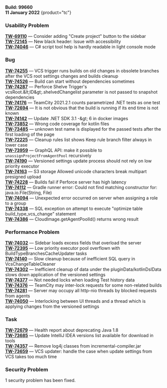 [//]: # (title: TeamCity 2021.2.2 Release Notes)
[//]: # (auxiliary-id: TeamCity 2021.2.2 Release Notes)   

__Build: 99660__  
__11 January 2022__
{product="tc"}   

### Usability Problem

[**TW-69110**](https://youtrack.jetbrains.com/issue/TW-69110) — Consider adding &quot;Create project&quot; button to the sidebar  
[**TW-72145**](https://youtrack.jetbrains.com/issue/TW-72145) — New black header: Issue with accessibility   
[**TW-74046**](https://youtrack.jetbrains.com/issue/TW-74046) — C# script tool help is hardly readable in light console mode   

### Bug

[**TW-74255**](https://youtrack.jetbrains.com/issue/TW-74255) — VCS trigger runs builds on old changes in obsolete branches after the VCS root settings changes and builds cleanup   
[**TW-74526**](https://youtrack.jetbrains.com/issue/TW-74526) — Build can start without dependencies sometimes   
[**TW-74287**](https://youtrack.jetbrains.com/issue/TW-74287) — Perforce Shelve Trigger&#39;s vcsRoot.\&lt;ID\&gt;.shelvedChangelist parameter is not passed to snapshot dependencies   
[**TW-74176**](https://youtrack.jetbrains.com/issue/TW-74176) — TeamCity 2021.2.1 counts parametrized .NET tests as one test   
[**TW-72694**](https://youtrack.jetbrains.com/issue/TW-72694) — It is not obvious that the build is running if its end time is not known   
[**TW-74142**](https://youtrack.jetbrains.com/issue/TW-74142) — Update .NET SDK 3.1 -\&gt; 6 in docker images   
[**TW-73852**](https://youtrack.jetbrains.com/issue/TW-73852) — Wrong code coverage for kotlin files   
[**TW-73485**](https://youtrack.jetbrains.com/issue/TW-73485) — unknown test name is displayed for the passed tests after the first loading of the page   
[**TW-72225**](https://youtrack.jetbrains.com/issue/TW-72225) — Cleanup rules list shows Keep rule branch filter always in lower case   
[**TW-73959**](https://youtrack.jetbrains.com/issue/TW-73959) — GraphQL API: make it possible to `unassignProjectFromAgentPool` recursively   
[**TW-74190**](https://youtrack.jetbrains.com/issue/TW-74190) — Versioned settings update process should not rely on low priority executor   
[**TW-74163**](https://youtrack.jetbrains.com/issue/TW-74163) — S3 storage Allowed unicode characters break multipart presigned upload   
[**TW-74228**](https://youtrack.jetbrains.com/issue/TW-74228) — Builds fail if Perforce server has high latency   
[**TW-74112**](https://youtrack.jetbrains.com/issue/TW-74112) — Gradle runner error: Could not find matching constructor for: java.io.File(String, File)   
[**TW-74094**](https://youtrack.jetbrains.com/issue/TW-74094) — Unexpected error occurred on server when assigning a role to a group   
[**TW-74338**](https://youtrack.jetbrains.com/issue/TW-74338) — SQL exception on attempt to execute &quot;optimize table build\_type\_vcs\_change&quot; statement   
[**TW-74386**](https://youtrack.jetbrains.com/issue/TW-74386) — CloudImage.getAgentPoolId() returns wrong result   

### Performance Problem

[**TW-74032**](https://youtrack.jetbrains.com/issue/TW-74032) — Sidebar loads excess fields that overload the server   
[**TW-72395**](https://youtrack.jetbrains.com/issue/TW-72395) — Low priority executor pool overflown with BuildTypeBranchesCacheUpdater tasks   
[**TW-74140**](https://youtrack.jetbrains.com/issue/TW-74140) — Slow cleanup because of inefficient SQL query in VcsChangeTableCleaner   
[**TW-74302**](https://youtrack.jetbrains.com/issue/TW-74302) — Inefficient cleanup of data under the pluginData/kotlinDslData slows down application of the versioned settings   
[**TW-74377**](https://youtrack.jetbrains.com/issue/TW-74377) — Not needed locks when loading Test history data   
[**TW-74376**](https://youtrack.jetbrains.com/issue/TW-74376) — TeamCity may inter-lock requests for some non-related builds   
[**TW-74281**](https://youtrack.jetbrains.com/issue/TW-74281) — Server may occupy all http-nio threads by blocked requests from agents   
[**TW-74050**](https://youtrack.jetbrains.com/issue/TW-74050) — Interlocking between UI threads and a thread which is applying changes from the versioned settings   

### Task

[**TW-72679**](https://youtrack.jetbrains.com/issue/TW-72679) — Health report about deprecating Java 1.8   
[**TW-73685**](https://youtrack.jetbrains.com/issue/TW-73685) — Update IntelliJ IDEA versions list available for download in tools   
[**TW-74357**](https://youtrack.jetbrains.com/issue/TW-74357) — Remove log4j classes from incremental-compiler.jar      
[**TW-73659**](https://youtrack.jetbrains.com/issue/TW-73659) — VCS updater: handle the case when update settings from VCS takes too much time

### Security Problem

1 security problem has been fixed.